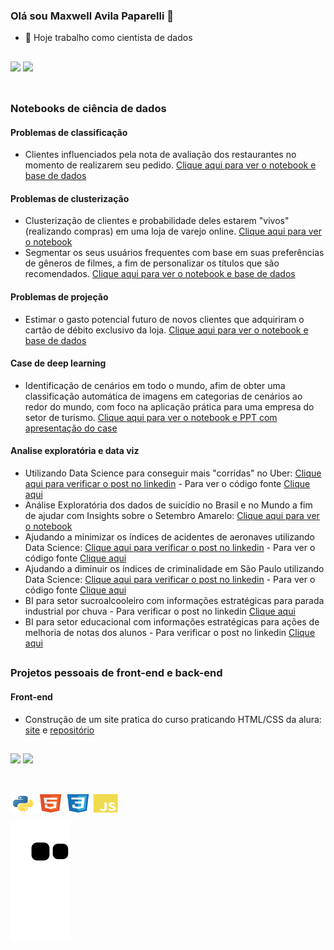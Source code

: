 ### Olá sou Maxwell Avila Paparelli 👋

- 🔭 Hoje trabalho como cientista de dados

##
<div>
  <img height="160em" src="https://github-readme-stats.vercel.app/api?username=MaxwellPaparelli&show_icons=true&theme=dracula&include_all_commits=true&count_private=true"/>
  <img height="160em" src="https://github-readme-stats.vercel.app/api/top-langs/?username=MaxwellPaparelli&layout=compact&langs_count=16&theme=dracula"/>
</div>
<br>

##
### Notebooks de ciência de dados
#### Problemas de classificação
* Clientes influenciados pela nota de avaliação dos restaurantes no momento de realizarem seu pedido. [Clique aqui para ver o notebook e base de dados](https://github.com/MaxwellPaparelli/TarefasPos/tree/main/Classifica%C3%A7%C3%A3o)


#### Problemas de clusterização
* Clusterização de clientes e probabilidade deles estarem "vivos" (realizando compras) em uma loja de varejo online. [Clique aqui para ver o notebook](https://github.com/MaxwellPaparelli/Machine_Learning/blob/main/Clustering_and_Percent_alive.ipynb)
* Segmentar os seus usuários frequentes com base em suas preferências de gêneros de filmes, a fim de personalizar os títulos que são recomendados. [Clique aqui para ver o notebook e base de dados](https://github.com/MaxwellPaparelli/TarefasPos/tree/main/Segmenta%C3%A7%C3%A3o)


#### Problemas de projeção
* Estimar o gasto potencial futuro de novos clientes que adquiriram o cartão de débito exclusivo da loja. [Clique aqui para ver o notebook e base de dados](https://github.com/MaxwellPaparelli/TarefasPos/tree/main/Proje%C3%A7%C3%A3o)


#### Case de deep learning
* Identificação de cenários em todo o mundo, afim de obter uma classificação automática de imagens em categorias de cenários ao redor do mundo, com foco na aplicação prática para uma empresa do setor de turismo. [Clique aqui para ver o notebook e PPT com apresentação do case](https://github.com/MaxwellPaparelli/TarefasPos/tree/main/Deep%20Learning)


#### Analise exploratória e data viz
* Utilizando Data Science para conseguir mais "corridas" no Uber: [Clique aqui para verificar o post no linkedin](https://www.linkedin.com/pulse/como-conseguir-mais-corridas-com-o-uber-em-new-york-avila-paparelli/?trackingId=pe17W94CSS2iv4jM2iPqpA%3D%3D) - Para ver o código fonte [Clique aqui](https://github.com/MaxwellPaparelli/Data_Science_Uber)
* Análise Exploratória dos dados de suicídio no Brasil e no Mundo a fim de ajudar com Insights sobre o Setembro Amarelo: [Clique aqui para ver o notebook](https://github.com/MaxwellPaparelli/Time_Series/blob/main/Yellow_September_Analysis.ipynb)
* Ajudando a minimizar os índices de acidentes de aeronaves utilizando Data Science: [Clique aqui para verificar o post no linkedin](https://www.linkedin.com/pulse/ajudando-minimizar-os-%C3%ADndices-de-acidentes-aeronaves-avila-paparelli?trk=portfolio_article-card_title) - Para ver o código fonte [Clique aqui](https://github.com/MaxwellPaparelli/Data_Science_Aviacao)
* Ajudando a diminuir os índices de criminalidade em São Paulo utilizando Data Science: [Clique aqui para verificar o post no linkedin](https://www.linkedin.com/pulse/ajudando-diminuir-%25C3%25ADndices-de-crimes-com-data-science-avila-paparelli/?trackingId=lUPx7w6wQ9OnSXKZ8C9L9g%3D%3D) - Para ver o código fonte [Clique aqui](https://github.com/MaxwellPaparelli/Data_Science_Indice_Criminalidade_SP)
* BI para setor sucroalcooleiro com informações estratégicas para parada industrial por chuva - Para verificar o post no linkedin [Clique aqui](https://www.linkedin.com/feed/update/urn:li:activity:6755261706089357312/)
* BI para setor educacional com informações estratégicas para ações de melhoria de notas dos alunos - Para verificar o post no linkedin [Clique aqui](https://www.linkedin.com/feed/update/urn:li:activity:6761045921418551296/)

##
### Projetos pessoais de front-end e back-end
#### Front-end
* Construção de um site pratica do curso praticando HTML/CSS da alura: [site](https://maxwellpaparelli.github.io/alura-plus/) e [repositório](https://github.com/MaxwellPaparelli/alura-plus)

##
<div> 
  <a href="https://www.linkedin.com/in/maxwell-avila-paparelli-69201b135" target="_blank"><img src="https://img.shields.io/badge/-LinkedIn-%230077B5?style=for-the-badge&logo=linkedin&logoColor=white" target="_blank"></a> 
  <a href="https://medium.com/@maxwellpaparelli" target="_blank"><img src="https://img.shields.io/badge/Medium-12100E?style=for-the-badge&logo=medium&logoColor=white" target="_blank"></a>   
</div>

##
<div style="display: inline_block"><br>
  <img align="center" alt="Max-Python" height="30" width="40" src="https://raw.githubusercontent.com/devicons/devicon/master/icons/python/python-original.svg">
  <img align="center" alt="Max-HTML" height="30" width="40" src="https://raw.githubusercontent.com/devicons/devicon/master/icons/html5/html5-original.svg">
  <img align="center" alt="Max-CSS" height="30" width="40" src="https://raw.githubusercontent.com/devicons/devicon/master/icons/css3/css3-original.svg">
  <img align="center" alt="Max-Js" height="30" width="40" src="https://raw.githubusercontent.com/devicons/devicon/master/icons/javascript/javascript-plain.svg">
</div>

![Snake animation](https://github.com/MaxwellPaparelli/MaxwellPaparelli/blob/output/github-contribution-grid-snake.svg)
